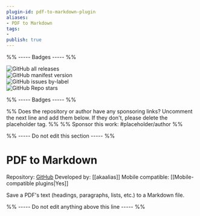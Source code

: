 ```yaml
---
plugin-id: pdf-to-markdown-plugin
aliases:
- PDF to Markdown
tags: 
- 
publish: true
---
```


%% ----- Badges ----- %%

![GitHub all releases](https://img.shields.io/github/downloads/akaalias/obsidian-extract-pdf/total?color=573E7A&logo=github&style=for-the-badge)   
![GitHub manifest version](https://img.shields.io/github/manifest-json/v/akaalias/obsidian-extract-pdf?color=573E7A&logo=github&style=for-the-badge)   
![GitHub issues by-label](https://img.shields.io/github/issues/akaalias/obsidian-extract-pdf/help%20wanted?color=573E7A&logo=github&style=for-the-badge)   
![GitHub Repo stars](https://img.shields.io/github/stars/akaalias/obsidian-extract-pdf?color=573E7A&logo=github&style=for-the-badge)

%% ----- Badges ----- %%

%% Does the repository or author have any sponsoring links? Uncomment the next line and add them below. If they don't, please delete the placeholder tag. %%
%% Sponsor this work: #placeholder/author %%

%% ----- Do not edit this section ----- %%

# PDF to Markdown

Repository: [GitHub](https://github.com/akaalias/obsidian-extract-pdf)
Developed by: [[akaalias]]
Mobile compatible: [[Mobile-compatible plugins|Yes]]

Save a PDF's text (headings, paragraphs, lists, etc.) to a Markdown file.

%% ----- Do not edit anything above this line ----- %% 
